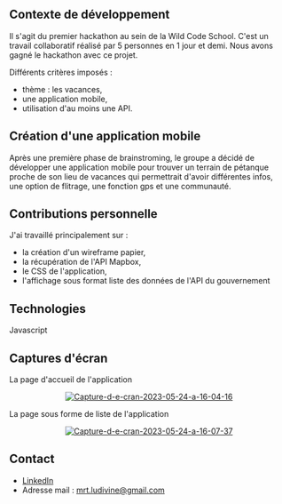 Contexte de développement
---------------------------------------

Il s'agit du premier hackathon au sein de la Wild Code School. C'est un travail collaboratif réalisé par 5 personnes en 1 jour et demi. 
Nous avons gagné le hackathon avec ce projet. 

Différents critères imposés :

* thème : les vacances,
* une application mobile, 
* utilisation d'au moins une API. 

Création d'une application mobile
-------------------------------------

Après une première phase de brainstroming, le groupe a décidé de développer une application mobile pour trouver un terrain de pétanque proche de son lieu de vacances qui permettrait d'avoir différentes infos, une option de flitrage, une fonction gps et une communauté.

Contributions personnelle
-------------------------------------
J'ai travaillé principalement sur :

* la création d'un wireframe papier,
* la récupération de l'API Mapbox,
* le CSS de l'application,
* l'affichage sous format liste des données de l'API du gouvernement

Technologies
-----------------------------------
Javascript

Captures d'écran
-----------------------------------

La page d'accueil de l'application

<p align="center">
<a href="https://ibb.co/BtPsHRf"><img src="https://i.ibb.co/Xb4JfTW/Capture-d-e-cran-2023-05-24-a-16-04-16.png" alt="Capture-d-e-cran-2023-05-24-a-16-04-16" border="0"></a>
</p>
 
 La page sous forme de liste de l'application 
 
<p align="center">
<a href="https://ibb.co/wWXrY42"><img src="https://i.ibb.co/85p4X9Q/Capture-d-e-cran-2023-05-24-a-16-07-37.png" alt="Capture-d-e-cran-2023-05-24-a-16-07-37" border="0"></a>
</p>
 
Contact
------------------------------------
* [LinkedIn](https://www.linkedin.com/in/ludivine-martel-549a56140/)
* Adresse mail : mrt.ludivine@gmail.com

